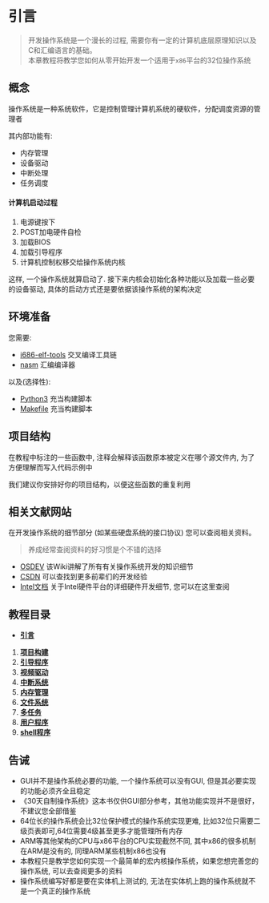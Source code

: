 # 引言

> 开发操作系统是一个漫长的过程, 需要你有一定的计算机底层原理知识以及C和汇编语言的基础。 \
> 本章教程将教学您如何从零开始开发一个适用于`x86`平台的32位操作系统

## 概念

<p>操作系统是一种系统软件，它是控制管理计算机系统的硬软件，分配调度资源的管理者</p>
<p>其内部功能有:</p>

* 内存管理
* 设备驱动
* 中断处理
* 任务调度

#### 计算机启动过程

1. 电源键按下
2. POST加电硬件自检
3. 加载BIOS
4. 加载引导程序
5. 计算机控制权移交给操作系统内核

这样, 一个操作系统就算启动了. 接下来内核会初始化各种功能以及加载一些必要的设备驱动, 具体的启动方式还是要依据该操作系统的架构决定

## 环境准备

您需要:
* [i686-elf-tools](https://github.com/lordmilko/i686-elf-tools/releases/tag/13.2.0) 交叉编译工具链
* [nasm](https://nasm.us/) 汇编编译器

以及(选择性):
* [Python3](https://www.python.org/downloads/) 充当构建脚本
* [Makefile](https://www.gnu.org/software/make/) 充当构建脚本

## 项目结构

在教程中标注的一些函数中, 注释会解释该函数原本被定义在哪个源文件内, 为了方便理解而写入代码示例中

我们建议你安排好你的项目结构，以便这些函数的重复利用

## 相关文献网站

在开发操作系统的细节部分 (如某些硬盘系统的接口协议) 您可以查阅相关资料。

> 养成经常查阅资料的好习惯是个不错的选择

* [OSDEV](https://wiki.osdev.org/) 该Wiki讲解了所有有关操作系统开发的知识细节
* [CSDN](https://blog.csdn.net/) 可以查找到更多前辈们的开发经验
* [Intel文档](https://www.intel.cn/content/www/cn/zh/resources-documentation/developer.html) 关于Intel硬件平台的详细硬件开发细节, 您可以在这里查阅

## 教程目录

* [**引言**](/教程/正文/项目/MdrOS/root.md)

1. [**项目构建**](/教程/正文/项目/MdrOS/build.md)
2. [**引导程序**](/教程/正文/项目/MdrOS/bootloader.md)
3. [**视频驱动**](/教程/正文/项目/MdrOS/video_driver.md)
4. [**中断系统**](/教程/正文/项目/MdrOS/interrupt.md)
5. [**内存管理**](/教程/正文/项目/MdrOS/memory.md)
6. [**文件系统**](/教程/正文/项目/MdrOS/filesystem.md)
7. [**多任务**](/教程/正文/项目/MdrOS/task.md)
8. [**用户程序**](/教程/正文/项目/MdrOS/application.md)
9. [**shell程序**](/教程/正文/项目/MdrOS/shell.md)

## 告诫

* GUI并不是操作系统必要的功能, 一个操作系统可以没有GUI, 但是其必要实现的功能必须齐全且稳定
* 《30天自制操作系统》这本书仅供GUI部分参考，其他功能实现并不是很好，不建议您全部借鉴
* 64位长的操作系统会比32位保护模式的操作系统实现更难, 比如32位只需要二级页表即可,64位需要4级甚至更多才能管理所有内存
* ARM等其他架构的CPU与x86平台的CPU实现截然不同, 其中x86的很多机制在ARM是没有的, 同理ARM某些机制x86也没有
* 本教程只是教学您如何实现一个最简单的宏内核操作系统，如果您想完善您的操作系统, 可以去查阅更多的资料
* 操作系统编写好都是要在实体机上测试的, 无法在实体机上跑的操作系统就不是一个真正的操作系统